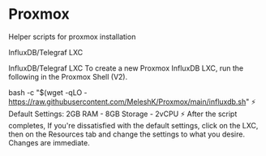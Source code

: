 # Proxmox

Helper scripts for proxmox installation

InfluxDB/Telegraf LXC


InfluxDB/Telegraf LXC
To create a new Proxmox InfluxDB LXC, run the following in the Proxmox Shell (V2).

bash -c "$(wget -qLO - https://raw.githubusercontent.com/MeleshK/Proxmox/main/influxdb.sh"
⚡ Default Settings: 2GB RAM - 8GB Storage - 2vCPU ⚡
After the script completes, If you're dissatisfied with the default settings, click on the LXC, then on the Resources tab and change the settings to what you desire. Changes are immediate.
